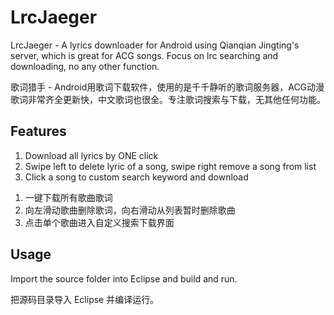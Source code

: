 # LrcJaeger

LrcJaeger - A lyrics downloader for Android using Qianqian Jingting's server, which is great for ACG songs. Focus on lrc searching and downloading, no any other function. 

歌词猎手 - Android用歌词下载软件，使用的是千千静听的歌词服务器，ACG动漫歌词非常齐全更新快，中文歌词也很全。专注歌词搜索与下载，无其他任何功能。 

## Features

<ol>
<li>Download all lyrics by ONE click</li>
<li>Swipe left to delete lyric of a song, swipe right remove a song from list</li>
<li>Click a song to custom search keyword and download</li>
</ol>

<ol>
<li>一键下载所有歌曲歌词</li>
<li>向左滑动歌曲删除歌词，向右滑动从列表暂时删除歌曲</li>
<li>点击单个歌曲进入自定义搜索下载界面</li>
</ol>

## Usage

Import the source folder into Eclipse and build and run.

把源码目录导入 Eclipse 并编译运行。
